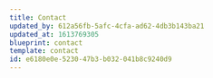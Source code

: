 ```yaml
---
title: Contact
updated_by: 612a56fb-5afc-4cfa-ad62-4db3b143ba21
updated_at: 1613769305
blueprint: contact
template: contact
id: e6180e0e-5230-47b3-b032-041b8c9240d9
---
```

